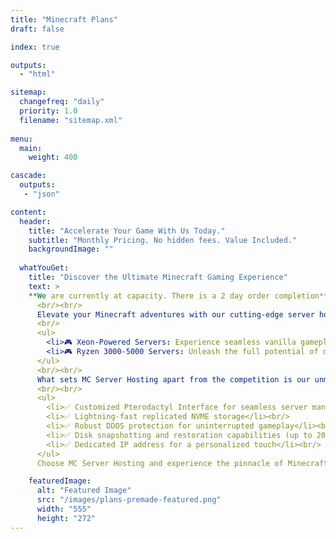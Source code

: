 ```yaml
---
title: "Minecraft Plans"
draft: false

index: true

outputs:
  - "html"

sitemap:
  changefreq: "daily"
  priority: 1.0
  filename: "sitemap.xml"
  
menu:
  main:
    weight: 400

cascade:
  outputs:
   - "json"

content:
  header:
    title: "Accelerate Your Game With Us Today."
    subtitle: "Monthly Pricing. No hidden fees. Value Included."
    backgroundImage: ""
  
  whatYouGet:
    title: "Discover the Ultimate Minecraft Gaming Experience"
    text: > 
    **We are currently at capacity. There is a 2 day order completion**    
      <br/><br/>
      Elevate your Minecraft adventures with our cutting-edge server hosting solutions, tailored to fit every gamer's unique requirements:
      <br/>
      <ul>
        <li>🎮 Xeon-Powered Servers: Experience seamless vanilla gameplay or cozy multiplayer sessions with friends on our Intel Xeon E5-2680-powered servers, boasting DDR3 PC3-12800R RAM for optimal performance.</li><br/><br/>
        <li>🎮 Ryzen 3000-5000 Servers: Unleash the full potential of diverse modpacks with our Ryzen 3000-5000 servers, equipped with ultra-fast DDR4 RAM running at speeds of up to 2600 MT/s.</li><br/><br/>
      </ul>
      <br/><br/>
      What sets MC Server Hosting apart from the competition is our unmatched focus on hardware excellence. Additionally, all our servers come with an array of premium features, including:
      <br/><br/>
      <ul>
        <li>✅ Customized Pterodactyl Interface for seamless server management</li><br/>
        <li>✅ Lightning-fast replicated NVME storage</li><br/>
        <li>✅ Robust DDOS protection for uninterrupted gameplay</li><br/>
        <li>✅ Disk snapshotting and restoration capabilities (up to 20 per customer)</li><br/>
        <li>✅ Dedicated IP address for a personalized touch</li><br/>
      </ul>
      Choose MC Server Hosting and experience the pinnacle of Minecraft gameplay today!

    featuredImage:
      alt: "Featured Image"
      src: "/images/plans-premade-featured.png"
      width: "555"
      height: "272"
---
```


